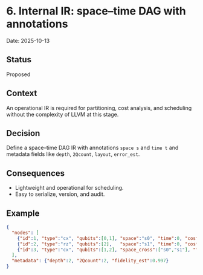# 6. Internal IR: space–time DAG with annotations

Date: 2025-10-13

## Status

Proposed

## Context

An operational IR is required for partitioning, cost analysis, and scheduling without the complexity of LLVM at this stage.

## Decision

Define a space–time DAG IR with annotations `space s` and `time t` and metadata fields like `depth`, `2Qcount`, `layout`, `error_est`.

## Consequences

- Lightweight and operational for scheduling.
- Easy to serialize, version, and audit.

## Example

```JSON
{
  "nodes": [
    {"id":1, "type":"cx", "qubits":[0,1], "space":"s0", "time":0, "cost":{"Tq":0.15,"Tc":0,"Comm":0}},
    {"id":2, "type":"rz", "qubits":[2],   "space":"s1", "time":0, "cost":{"Tq":0.05,"Tc":0,"Comm":0}},
    {"id":3, "type":"cx", "qubits":[1,2], "space_cross":["s0","s1"], "time":1, "cost":{"Tq":0.20,"Tc":0,"Comm":0.02}}
  ],
  "metadata": {"depth":2, "2Qcount":2, "fidelity_est":0.997}
}
```
